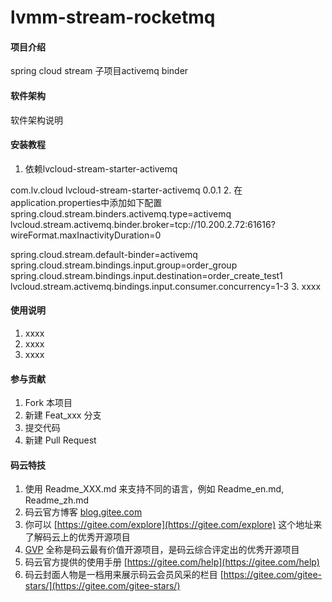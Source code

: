 # lvmm-stream-rocketmq

#### 项目介绍
spring cloud stream 子项目activemq binder

#### 软件架构
软件架构说明


#### 安装教程

1. 依赖lvcloud-stream-starter-activemq
<dependency>
     <groupId>com.lv.cloud</groupId>
     <artifactId>lvcloud-stream-starter-activemq</artifactId>
     <version>0.0.1</version>
</dependency>
2. 在application.properties中添加如下配置
spring.cloud.stream.binders.activemq.type=activemq
lvcloud.stream.activemq.binder.broker=tcp://10.200.2.72:61616?wireFormat.maxInactivityDuration=0

spring.cloud.stream.default-binder=activemq
spring.cloud.stream.bindings.input.group=order_group
spring.cloud.stream.bindings.input.destination=order_create_test1
lvcloud.stream.activemq.bindings.input.consumer.concurrency=1-3
3. xxxx

#### 使用说明

1. xxxx
2. xxxx
3. xxxx

#### 参与贡献

1. Fork 本项目
2. 新建 Feat_xxx 分支
3. 提交代码
4. 新建 Pull Request


#### 码云特技

1. 使用 Readme\_XXX.md 来支持不同的语言，例如 Readme\_en.md, Readme\_zh.md
2. 码云官方博客 [blog.gitee.com](https://blog.gitee.com)
3. 你可以 [https://gitee.com/explore](https://gitee.com/explore) 这个地址来了解码云上的优秀开源项目
4. [GVP](https://gitee.com/gvp) 全称是码云最有价值开源项目，是码云综合评定出的优秀开源项目
5. 码云官方提供的使用手册 [https://gitee.com/help](https://gitee.com/help)
6. 码云封面人物是一档用来展示码云会员风采的栏目 [https://gitee.com/gitee-stars/](https://gitee.com/gitee-stars/)